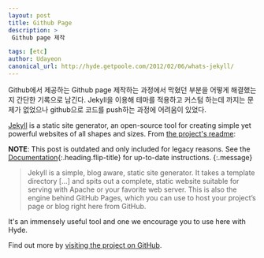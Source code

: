 ```yaml
---
layout: post
title: Github Page
description: >
 Github page 제작

tags: [etc]
author: Udayeon
canonical_url: http://hyde.getpoole.com/2012/02/06/whats-jekyll/
---
```

Github에서 제공하는 Github page 제작하는 과정에서 막혔던 부분을 어떻게 해결했는지 간단한 기록으로 남긴다. 
Jekyll을 이용해 테마를 적용하고 커스텀 하는데 까지는 문제가 없었으나 github으로 코드를 push하는 과정에 어려움이 있었다.


[Jekyll](https://jekyllrb.com) is a static site generator, an open-source tool for creating simple yet powerful websites of all shapes and sizes. From [the project's readme](https://github.com/mojombo/jekyll/blob/master/README.markdown):

**NOTE**: This post is outdated and only included for legacy reasons.
See the [Documentation][docs]{:.heading.flip-title} for up-to-date instructions.
{:.message}

  > Jekyll is a simple, blog aware, static site generator. It takes a template directory [...] and spits out a complete, static website suitable for serving with Apache or your favorite web server. This is also the engine behind GitHub Pages, which you can use to host your project’s page or blog right here from GitHub.

It's an immensely useful tool and one we encourage you to use here with Hyde.

Find out more by [visiting the project on GitHub](https://github.com/mojombo/jekyll).

[docs]: ../docs/7.5.2/index.md
